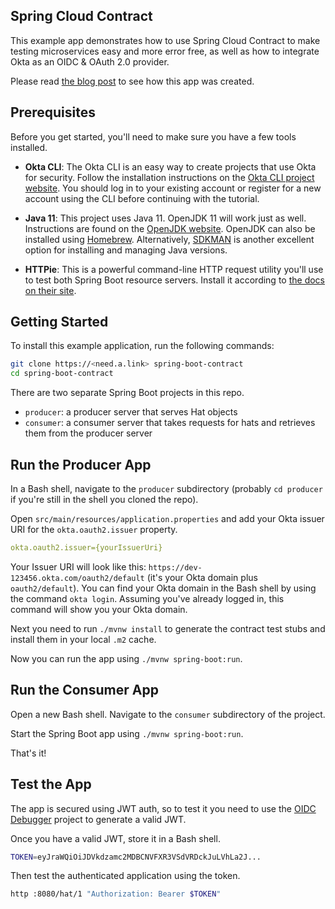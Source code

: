 ## Spring Cloud Contract

This example app demonstrates how to use Spring Cloud Contract to make testing microservices easy and more error free, as well as how to integrate Okta as an OIDC & OAuth 2.0 provider.

Please read [the blog post](http://need.a.link) to see how this app was created.

## Prerequisites

Before you get started, you'll need to make sure you have a few tools installed.

- **Okta CLI**: The Okta CLI is an easy way to create projects that use Okta for security. Follow the installation instructions on the [Okta CLI project website](https://cli.okta.com/manual/#installation). You should log in to your existing account or register for a new account using the CLI before continuing with the tutorial.

- **Java 11**: This project uses Java 11. OpenJDK 11 will work just as well.  Instructions are found on the [OpenJDK website](https://openjdk.java.net/install/). OpenJDK can also be installed using [Homebrew](https://brew.sh/). Alternatively, [SDKMAN](https://sdkman.io/) is another excellent option for installing and managing Java versions.

- **HTTPie**: This is a powerful command-line HTTP request utility you'll use to test both Spring Boot resource servers. Install it according to [the docs on their site](https://httpie.org/doc#installation).

## Getting Started

To install this example application, run the following commands:

```bash
git clone https://<need.a.link> spring-boot-contract
cd spring-boot-contract
```

There are two separate Spring Boot projects in this repo.
- `producer`: a producer server that serves Hat objects
- `consumer`: a consumer server that takes requests for hats and retrieves them from the producer server

## Run the Producer App

In a Bash shell, navigate to the `producer` subdirectory (probably `cd producer` if you're still in the shell you cloned the repo).

Open `src/main/resources/application.properties` and add your Okta issuer URI for the `okta.oauth2.issuer` property.

```yml
okta.oauth2.issuer={yourIssuerUri}
```

Your Issuer URI will look like this: `https://dev-123456.okta.com/oauth2/default` (it's your Okta domain plus `oauth2/default`). You can find your Okta domain in the Bash shell by using the command `okta login`. Assuming you've already logged in, this command will show you your Okta domain.

Next you need to run `./mvnw install` to generate the contract test stubs and install them in your local `.m2` cache.

Now you can run the app using `./mvnw spring-boot:run`.

## Run the Consumer App

Open a new Bash shell. Navigate to the `consumer` subdirectory of the project.

Start the Spring Boot app using `./mvnw spring-boot:run`.

That's it!

## Test the App

The app is secured using JWT auth, so to test it you need to use the [OIDC Debugger](oauth2/default) project to generate a valid JWT.

Once you have a valid JWT, store it in a Bash shell.
```bash
TOKEN=eyJraWQiOiJDVkdzamc2MDBCNVFXR3VSdVRDckJuLVhLa2J...
```
Then test the authenticated application using the token.

```bash
http :8080/hat/1 "Authorization: Bearer $TOKEN"
```


